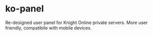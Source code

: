 # ko-panel
Re-designed user panel for Knight Online private servers. More user friendly, compatibile with mobile devices.
